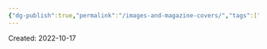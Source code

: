 ```yaml
---
{"dg-publish":true,"permalink":"/images-and-magazine-covers/","tags":["english","gardenEntry","gardenEntry","gardenEntry","gardenEntry","gardenEntry","gardenEntry","gardenEntry","gardenEntry","gardenEntry"]}
---
```


Created: 2022-10-17



